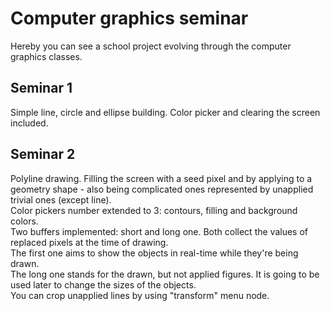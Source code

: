 # Computer graphics seminar

Hereby you can see a school project evolving through the computer graphics classes.

## Seminar 1
Simple line, circle and ellipse building. Color picker and clearing the screen included.

## Seminar 2
Polyline drawing. Filling the screen with a seed pixel and by applying to a geometry shape - also being complicated ones represented by unapplied trivial ones (except line).  
Color pickers number extended to 3: contours, filling and background colors.  
Two buffers implemented: short and long one. Both collect the values of replaced pixels at the time of drawing.  
The first one aims to show the objects in real-time while they're being drawn.  
The long one stands for the drawn, but not applied figures. It is going to be used later to change the sizes of the objects.  
You can crop unapplied lines by using "transform" menu node.
